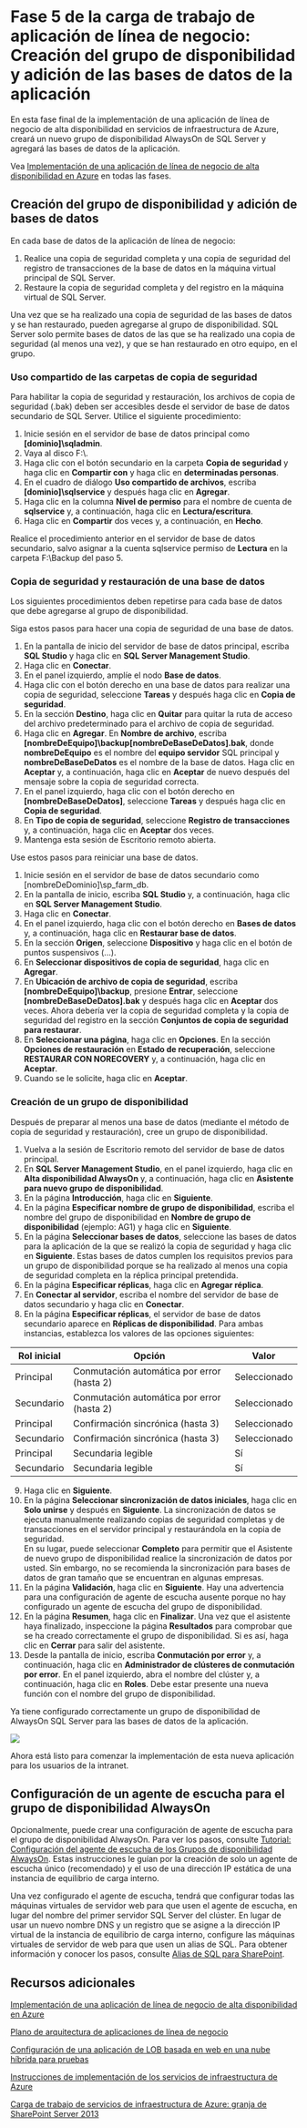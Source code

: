 <properties 
	pageTitle="Fase 5 de la aplicación de línea de negocio | Microsoft Azure"
	description="Cree un grupo de disponibilidad y agréguele las bases de datos de la aplicación en la fase 5 de la aplicación de línea de negocio en Azure."
	documentationCenter=""
	services="virtual-machines"
	authors="JoeDavies-MSFT"
	manager="timlt"
	editor=""
	tags="azure-resource-manager"/>

<tags 
	ms.service="virtual-machines"
	ms.workload="infrastructure-services"
	ms.tgt_pltfrm="na"
	ms.devlang="na"
	ms.topic="article"
	ms.date="08/11/2015"
	ms.author="josephd"/>

# Fase 5 de la carga de trabajo de aplicación de línea de negocio: Creación del grupo de disponibilidad y adición de las bases de datos de la aplicación

En esta fase final de la implementación de una aplicación de línea de negocio de alta disponibilidad en servicios de infraestructura de Azure, creará un nuevo grupo de disponibilidad AlwaysOn de SQL Server y agregará las bases de datos de la aplicación.

Vea [Implementación de una aplicación de línea de negocio de alta disponibilidad en Azure](virtual-machines-workload-high-availability-LOB-application-overview.md) en todas las fases.

## Creación del grupo de disponibilidad y adición de bases de datos

En cada base de datos de la aplicación de línea de negocio:

1.	Realice una copia de seguridad completa y una copia de seguridad del registro de transacciones de la base de datos en la máquina virtual principal de SQL Server.
2.	Restaure la copia de seguridad completa y del registro en la máquina virtual de SQL Server.

Una vez que se ha realizado una copia de seguridad de las bases de datos y se han restaurado, pueden agregarse al grupo de disponibilidad. SQL Server solo permite bases de datos de las que se ha realizado una copia de seguridad (al menos una vez), y que se han restaurado en otro equipo, en el grupo.

### Uso compartido de las carpetas de copia de seguridad

Para habilitar la copia de seguridad y restauración, los archivos de copia de seguridad (.bak) deben ser accesibles desde el servidor de base de datos secundario de SQL Server. Utilice el siguiente procedimiento:

1.	Inicie sesión en el servidor de base de datos principal como **[dominio]\\sqladmin**. 
2.	Vaya al disco F:\\. 
3.	Haga clic con el botón secundario en la carpeta **Copia de seguridad** y haga clic en **Compartir con** y haga clic en **determinadas personas**.
4.	En el cuadro de diálogo **Uso compartido de archivos**, escriba **[dominio]\\sqlservice** y después haga clic en **Agregar**.
5.	Haga clic en la columna **Nivel de permiso** para el nombre de cuenta de **sqlservice** y, a continuación, haga clic en **Lectura/escritura**. 
6.	Haga clic en **Compartir** dos veces y, a continuación, en **Hecho**.

Realice el procedimiento anterior en el servidor de base de datos secundario, salvo asignar a la cuenta sqlservice permiso de **Lectura** en la carpeta F:\\Backup del paso 5.

### Copia de seguridad y restauración de una base de datos

Los siguientes procedimientos deben repetirse para cada base de datos que debe agregarse al grupo de disponibilidad.

Siga estos pasos para hacer una copia de seguridad de una base de datos.

1.	En la pantalla de inicio del servidor de base de datos principal, escriba **SQL Studio** y haga clic en **SQL Server Management Studio**.
2.	Haga clic en **Conectar**.
3.	En el panel izquierdo, amplíe el nodo **Base de datos**.
4.	Haga clic con el botón derecho en una base de datos para realizar una copia de seguridad, seleccione **Tareas** y después haga clic en **Copia de seguridad**.
5.	En la sección **Destino**, haga clic en **Quitar** para quitar la ruta de acceso del archivo predeterminado para el archivo de copia de seguridad.
6.	Haga clic en **Agregar**. En **Nombre de archivo**, escriba **\[nombreDeEquipo]\\backup[nombreDeBaseDeDatos].bak**, donde **nombreDeEquipo** es el nombre del **equipo servidor** SQL principal y **nombreDeBaseDeDatos** es el nombre de la base de datos. Haga clic en **Aceptar** y, a continuación, haga clic en **Aceptar** de nuevo después del mensaje sobre la copia de seguridad correcta.
7.	En el panel izquierdo, haga clic con el botón derecho en **[nombreDeBaseDeDatos]**, seleccione **Tareas** y después haga clic en **Copia de seguridad**.
8.	En **Tipo de copia de seguridad**, seleccione **Registro de transacciones** y, a continuación, haga clic en **Aceptar** dos veces.
9.	Mantenga esta sesión de Escritorio remoto abierta.

Use estos pasos para reiniciar una base de datos.

1.	Inicie sesión en el servidor de base de datos secundario como [nombreDeDominio]\\sp\_farm\_db.
2.	En la pantalla de inicio, escriba **SQL Studio** y, a continuación, haga clic en **SQL Server Management Studio**.
3.	Haga clic en **Conectar**.
4.	En el panel izquierdo, haga clic con el botón derecho en **Bases de datos** y, a continuación, haga clic en **Restaurar base de datos**.
5.	En la sección **Origen**, seleccione **Dispositivo** y haga clic en el botón de puntos suspensivos (...).
6.	En **Seleccionar dispositivos de copia de seguridad**, haga clic en **Agregar**.
7.	En **Ubicación de archivo de copia de seguridad**, escriba **\[nombreDeEquipo]\\backup**, presione **Entrar**, seleccione **[nombreDeBaseDeDatos].bak** y después haga clic en **Aceptar** dos veces. Ahora debería ver la copia de seguridad completa y la copia de seguridad del registro en la sección **Conjuntos de copia de seguridad para restaurar**.
8.	En **Seleccionar una página**, haga clic en **Opciones**. En la sección **Opciones de restauración** en **Estado de recuperación**, seleccione **RESTAURAR CON NORECOVERY** y, a continuación, haga clic en **Aceptar**. 
9.	Cuando se le solicite, haga clic en **Aceptar**.

### Creación de un grupo de disponibilidad

Después de preparar al menos una base de datos (mediante el método de copia de seguridad y restauración), cree un grupo de disponibilidad.

1.	Vuelva a la sesión de Escritorio remoto del servidor de base de datos principal.
2.	En **SQL Server Management Studio**, en el panel izquierdo, haga clic en **Alta disponibilidad AlwaysOn** y, a continuación, haga clic en **Asistente para nuevo grupo de disponibilidad**.
3.	En la página **Introducción**, haga clic en **Siguiente**. 
4.	En la página **Especificar nombre de grupo de disponibilidad**, escriba el nombre del grupo de disponibilidad en **Nombre de grupo de disponibilidad** (ejemplo: AG1) y haga clic en **Siguiente**.
5.	En la página **Seleccionar bases de datos**, seleccione las bases de datos para la aplicación de la que se realizó la copia de seguridad y haga clic en **Siguiente**. Estas bases de datos cumplen los requisitos previos para un grupo de disponibilidad porque se ha realizado al menos una copia de seguridad completa en la réplica principal pretendida.
6.	En la página **Especificar réplicas**, haga clic en **Agregar réplica**.
7.	En **Conectar al servidor**, escriba el nombre del servidor de base de datos secundario y haga clic en **Conectar**. 
8.	En la página **Especificar réplicas**, el servidor de base de datos secundario aparece en **Réplicas de disponibilidad**. Para ambas instancias, establezca los valores de las opciones siguientes: 

Rol inicial | Opción | Valor 
--- | --- | ---
Principal | Conmutación automática por error (hasta 2) | Seleccionado
Secundario | Conmutación automática por error (hasta 2) | Seleccionado
Principal | Confirmación sincrónica (hasta 3) | Seleccionado
Secundario | Confirmación sincrónica (hasta 3) | Seleccionado
Principal | Secundaria legible | Sí
Secundario | Secundaria legible | Sí
		
9.	Haga clic en **Siguiente**.
10.	En la página **Seleccionar sincronización de datos iniciales**, haga clic en **Solo unirse** y después en **Siguiente**. La sincronización de datos se ejecuta manualmente realizando copias de seguridad completas y de transacciones en el servidor principal y restaurándola en la copia de seguridad.  
En su lugar, puede seleccionar **Completo** para permitir que el Asistente de nuevo grupo de disponibilidad realice la sincronización de datos por usted. Sin embargo, no se recomienda la sincronización para bases de datos de gran tamaño que se encuentran en algunas empresas.
11.	En la página **Validación**, haga clic en **Siguiente**. Hay una advertencia para una configuración de agente de escucha ausente porque no hay configurado un agente de escucha del grupo de disponibilidad. 
12.	En la página **Resumen**, haga clic en **Finalizar**. Una vez que el asistente haya finalizado, inspeccione la página **Resultados** para comprobar que se ha creado correctamente el grupo de disponibilidad. Si es así, haga clic en **Cerrar** para salir del asistente. 
13.	Desde la pantalla de inicio, escriba **Conmutación por error** y, a continuación, haga clic en **Administrador de clústeres de conmutación por error**. En el panel izquierdo, abra el nombre del clúster y, a continuación, haga clic en **Roles**. Debe estar presente una nueva función con el nombre del grupo de disponibilidad.

Ya tiene configurado correctamente un grupo de disponibilidad de AlwaysOn SQL Server para las bases de datos de la aplicación.

![](./media/virtual-machines-workload-high-availability-LOB-application-phase5/workload-lobapp-phase4.png)

Ahora está listo para comenzar la implementación de esta nueva aplicación para los usuarios de la intranet.

## Configuración de un agente de escucha para el grupo de disponibilidad AlwaysOn

Opcionalmente, puede crear una configuración de agente de escucha para el grupo de disponibilidad AlwaysOn. Para ver los pasos, consulte [Tutorial: Configuración del agente de escucha de los Grupos de disponibilidad AlwaysOn](https://msdn.microsoft.com/library/dn425027.aspx). Estas instrucciones le guían por la creación de solo un agente de escucha único (recomendado) y el uso de una dirección IP estática de una instancia de equilibrio de carga interno.

Una vez configurado el agente de escucha, tendrá que configurar todas las máquinas virtuales de servidor web para que usen el agente de escucha, en lugar del nombre del primer servidor SQL Server del clúster. En lugar de usar un nuevo nombre DNS y un registro que se asigne a la dirección IP virtual de la instancia de equilibrio de carga interno, configure las máquinas virtuales de servidor de web para que usen un alias de SQL. Para obtener información y conocer los pasos, consulte [Alias de SQL para SharePoint](http://blogs.msdn.com/b/priyo/archive/2013/09/13/sql-alias-for-sharepoint.aspx).

## Recursos adicionales

[Implementación de una aplicación de línea de negocio de alta disponibilidad en Azure](virtual-machines-workload-high-availability-LOB-application-overview.md)

[Plano de arquitectura de aplicaciones de línea de negocio](http://msdn.microsoft.com/dn630664)

[Configuración de una aplicación de LOB basada en web en una nube híbrida para pruebas](../virtual-network/virtual-networks-setup-lobapp-hybrid-cloud-testing.md)

[Instrucciones de implementación de los servicios de infraestructura de Azure](virtual-machines-infrastructure-services-implementation-guidelines.md)

[Carga de trabajo de servicios de infraestructura de Azure: granja de SharePoint Server 2013](virtual-machines-workload-intranet-sharepoint-farm.md)

<!---HONumber=August15_HO9-->